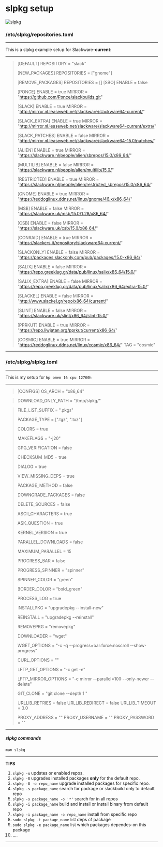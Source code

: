 # slpkg setup 

[![slpkg](https://gitlab.com/dslackw/slpkg/-/raw/site/docs/images/logo.png)](https://dslackw.gitlab.io/slpkg/)


### /etc/slpkg/repositories.toml
---
This is a slpkg example  setup for Slackware-**current**:

---


> [DEFAULT]
> REPOSITORY = "slack"
> 
> [NEW_PACKAGES]
> REPOSITORIES = ["gnome"]
> 
> [REMOVE_PACKAGES]
> REPOSITORIES = []
> [SBO]
> ENABLE = false
> 
> [PONCE]
> ENABLE = true
> MIRROR = "https://github.com/Ponce/slackbuilds.git"
> 
> [SLACK]
> ENABLE = true
> MIRROR = "http://mirror.nl.leaseweb.net/slackware/slackware64-current/"
> 
> [SLACK_EXTRA]
> ENABLE = true
> MIRROR = "http://mirror.nl.leaseweb.net/slackware/slackware64-current/extra/"
> 
> [SLACK_PATCHES]
> ENABLE = false
> MIRROR = "http://mirror.nl.leaseweb.net/slackware/slackware64-15.0/patches/"
> 
> [ALIEN]
> ENABLE = true
> MIRROR = "https://slackware.nl/people/alien/sbrepos/15.0/x86_64/"
> 
> [MULTILIB]
> ENABLE = false
> MIRROR = "https://slackware.nl/people/alien/multilib/15.0/"
> 
> [RESTRICTED]
> ENABLE = true
> MIRROR = "https://slackware.nl/people/alien/restricted_sbrepos/15.0/x86_64/"
> 
> [GNOME]
> ENABLE = true
> MIRROR = "https://reddoglinux.ddns.net/linux/gnome/46.x/x86_64/"
> 
> [MSB]
> ENABLE = false
> MIRROR = "https://slackware.uk/msb/15.0/1.28/x86_64/"
> 
> [CSB]
> ENABLE = false
> MIRROR = "https://slackware.uk/csb/15.0/x86_64/"
> 
> [CONRAID]
> ENABLE = true
> MIRROR = "https://slackers.it/repository/slackware64-current/"
> 
> [SLACKONLY]
> ENABLE = false
> MIRROR = "https://packages.slackonly.com/pub/packages/15.0-x86_64/"
> 
> [SALIX]
> ENABLE = false
> MIRROR = "https://repo.greeklug.gr/data/pub/linux/salix/x86_64/15.0/"
> 
> [SALIX_EXTRA]
> ENABLE = false
> MIRROR = "https://repo.greeklug.gr/data/pub/linux/salix/x86_64/extra-15.0/"
> 
> [SLACKEL]
> ENABLE = false
> MIRROR = "http://www.slackel.gr/repo/x86_64/current/"
> 
> [SLINT]
> ENABLE = false
> MIRROR = "https://slackware.uk/slint/x86_64/slint-15.0/"
> 
> [PPRKUT]
> ENABLE = true
> MIRROR = "https://repo.liwjatan.org/pprkut/current/x86_64/"
> 
> [COSMIC]
> ENABLE = true
> MIRROR = "https://reddoglinux.ddns.net/linux/cosmic/x86_64/"
> TAG = "cosmic"

---

### /etc/slpkg/slpkg.toml
---
This is my setup for `hp omen 16 cpu 12700h` 

---
>
> [CONFIGS] 
> OS_ARCH = "x86_64"
> 

> DOWNLOAD_ONLY_PATH = "/tmp/slpkg/"

> FILE_LIST_SUFFIX = ".pkgs"
> 
> PACKAGE_TYPE = [".tgz", ".txz"]
> 
> COLORS = true
> 
> MAKEFLAGS = "-j20"
> 
> GPG_VERIFICATION = false
> 
> CHECKSUM_MD5 = true
> 
> DIALOG = true
> 
> VIEW_MISSING_DEPS = true
> 
> PACKAGE_METHOD = false
> 
> DOWNGRADE_PACKAGES = false
> 
> DELETE_SOURCES = false
> 
> ASCII_CHARACTERS = true
> 
> ASK_QUESTION = true
> 
> KERNEL_VERSION = true
> 
> PARALLEL_DOWNLOADS = false
> 
> MAXIMUM_PARALLEL = 15
> 
> PROGRESS_BAR = false
> 
> PROGRESS_SPINNER = "spinner"
> 
> SPINNER_COLOR = "green"
> 
> BORDER_COLOR = "bold_green"
> 
> PROCESS_LOG = true
>
> INSTALLPKG = "upgradepkg --install-new"
> 
> REINSTALL = "upgradepkg --reinstall"
> 
> REMOVEPKG = "removepkg"
> 
> DOWNLOADER = "wget"
> 
> WGET_OPTIONS = "-c -q --progress=bar:force:noscroll --show-progress"
> 
> CURL_OPTIONS = ""
> 
> LFTP_GET_OPTIONS = "-c get -e"
> 
> LFTP_MIRROR_OPTIONS = "-c mirror --parallel=100 --only-newer --delete"
> 
> GIT_CLONE = "git clone --depth 1 "
> 
> URLLIB_RETRIES = false
> URLLIB_REDIRECT = false
> URLLIB_TIMEOUT = 3.0
> 
> PROXY_ADDRESS = ""
> PROXY_USERNAME = ""
> PROXY_PASSWORD = ""
>
---

##### slpkg commands
`man slpkg`

---

**TIPS**
1. `slpkg -u` updates or enabled repos.
2. `slpkg -U` upgrades installed packages **only** for the default repo. 
3. `slpkg -U -o repo_name` upgrade installed packages for specific repo.
4. `slpkg -s package_name` search for package or slackbuild only to default repo
5. `slpkg -s package_name -o '*'` search for in all repos
6. `slpkg -i package_name` build and install or install binary from default repo
7. `slpkg -i package_name -o repo_name` install from specific repo
8. `sudo slpkg -t package_name` list deps of package
9. `sudo slpkg -e package_name` list which packages dependes-on this package
10. ....

---